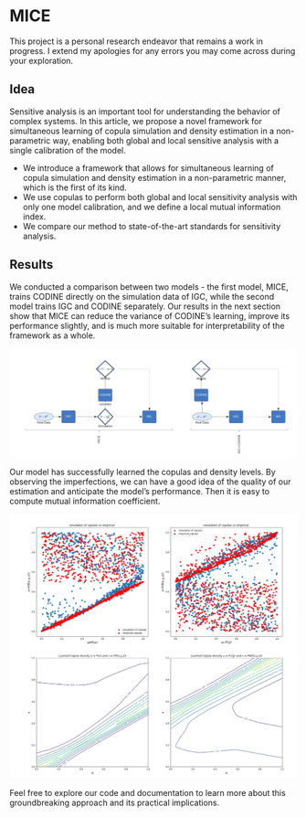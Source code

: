 # MICE
This project is a personal research endeavor that remains a work in progress. I extend my apologies for any errors you may come across during your exploration.

## Idea
Sensitive analysis is an important tool for understanding the behavior of complex systems. In this article, we propose a novel framework for simultaneous learning of copula simulation and density estimation in a non-parametric way, enabling both global and local sensitive analysis with a single calibration of the model.

- We introduce a framework that allows for simultaneous learning of copula simulation and density estimation in a non-parametric manner, which is the first of its kind.
- We use copulas to perform both global and local sensitivity analysis with only one model calibration, and we define a local mutual information index.
- We compare our method to state-of-the-art standards for sensitivity analysis.
  
## Results 

We conducted a comparison between two models - the first model, MICE, trains CODINE directly on the simulation data of IGC, while the second model trains IGC and CODINE separately. Our results in the next section show that MICE can reduce the variance of CODINE’s learning, improve its performance slightly, and is much more suitable for interpretability of the framework as a whole.

![Alt Text](https://github.com/c1adrien/MICE/blob/main/results%20paper/model.png)


Our model has successfully learned the copulas and density levels. By observing the imperfections, we can have a good idea of the quality of our estimation and anticipate the model’s performance. Then it is easy to compute mutual information coefficient. 


![Alt Text](https://github.com/c1adrien/MICE/blob/main/results%20paper/copulas_learned.png)


Feel free to explore our code and documentation to learn more about this groundbreaking approach and its practical implications.
